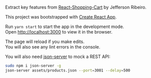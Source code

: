 Extract key features from [React-Shopping-Cart](https://github.com/jeffersonRibeiro/react-shopping-cart) by Jefferson Ribeiro.

This project was bootstrapped with [Create React App](https://github.com/facebook/create-react-app).

Run `yarn start` to start the app in the development mode.<br />
Open [http://localhost:3000](http://localhost:3000) to view it in the browser.

The page will reload if you make edits.<br />
You will also see any lint errors in the console.

You will also need [json-server](https://github.com/typicode/json-server) to mock a REST API:

```sh
sudo npm i json-server -g
json-server assets/products.json --port=3001 --delay=500  
```
